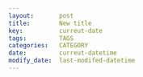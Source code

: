 ```yaml
---
layout:       post
title:        New title
key:          curreut-date
tags:         TAGS
categories:   CATEGORY
date:         curreut-datetime
modify_date:  last-modifed-datetime
---
```


